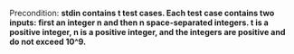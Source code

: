 Precondition: **stdin contains t test cases. Each test case contains two inputs: first an integer n and then n space-separated integers. t is a positive integer, n is a positive integer, and the integers are positive and do not exceed 10^9.**